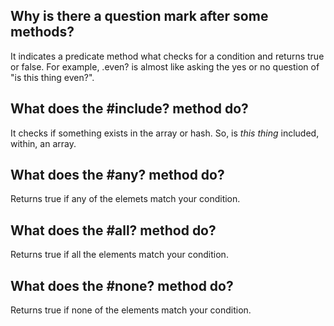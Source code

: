 ## Why is there a question mark after some methods?
It indicates a predicate method what checks for a condition and returns true or false. For example, .even? is almost like asking the yes or no question of "is this thing even?".

## What does the #include? method do?
It checks if something exists in the array or hash. So, is *this thing* included, within, an array.

## What does the #any? method do?
Returns true if any of the elemets match your condition.

## What does the #all? method do?
Returns true if all the elements match your condition.

## What does the #none? method do?
Returns true if none of the elements match your condition.